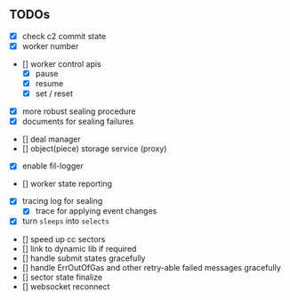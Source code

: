 ## TODOs
- [x] check c2 commit state
- [x] worker number
- [] worker control apis
  - [x] pause
  - [x] resume
  - [x] set / reset
- [x] more robust sealing procedure
- [x] documents for sealing failures
- [] deal manager
- [] object(piece) storage service (proxy)
- [x] enable fil-logger
- [] worker state reporting
- [x] tracing log for sealing
  - [x] trace for applying event changes
- [x] turn `sleeps` into `selects`
- [] speed up cc sectors
- [] link to dynamic lib if required
- [] handle submit states gracefully
- [] handle ErrOutOfGas and other retry-able failed messages gracefully
- [] sector state finalize
- [] websocket reconnect
